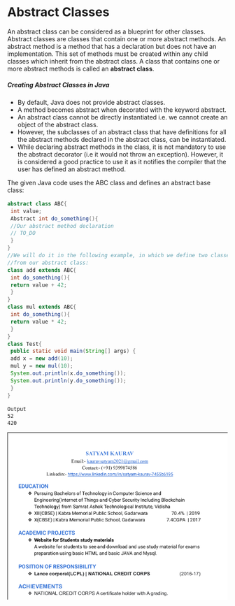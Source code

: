 # Abstract Classes
An abstract class can be considered as a blueprint for other classes. Abstract
classes are classes that contain one or more abstract methods. An abstract method
is a method that has a declaration but does not have an implementation. This set of
methods must be created within any child classes which inherit from the abstract
class. A class that contains one or more abstract methods is called an **abstract class**.

##### Creating Abstract Classes in Java

* By default, Java does not provide abstract classes.
* A method becomes abstract when decorated with the keyword abstract.
* An abstract class cannot be directly instantiated i.e. we cannot create an
object of the abstract class.
* However, the subclasses of an abstract class that have definitions for all the
abstract methods declared in the abstract class, can be instantiated.
* While declaring abstract methods in the class, it is not mandatory to use the
abstract decorator (i.e it would not throw an exception). However, it is
considered a good practice to use it as it notifies the compiler that the user
has defined an abstract method.

The given Java code uses the ABC class and defines an abstract base class:
~~~Java
abstract class ABC{
 int value;
 Abstract int do_something(){ 
 //Our abstract method declaration
 // TO_DO
 }
}
//We will do it in the following example, in which we define two classes inheriting
//from our abstract class:
class add extends ABC{
 int do_something(){
 return value + 42;
 }
}
class mul extends ABC{
 int do_something(){
 return value * 42;
 }
}
class Test{
 public static void main(String[] args) {
 add x = new add(10);
 mul y = new mul(10);
 System.out.println(x.do_something());
 System.out.println(y.do_something());
 }
}
~~~
~~~
Output
52
420
~~~
![My image](image.png)
